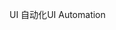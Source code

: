 <span data-ttu-id="b1c18-101">UI 自动化</span><span class="sxs-lookup"><span data-stu-id="b1c18-101">UI Automation</span></span>